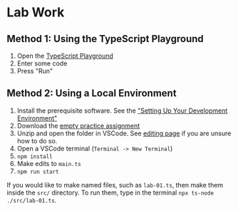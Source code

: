 # Lab Work

## Method 1: Using the TypeScript Playground

1. Open the [TypeScript Playground](https://www.typescriptlang.org/play)
2. Enter some code
3. Press "Run"

## Method 2: Using a Local Environment

1. Install the prerequisite software. See the ["Setting Up Your Development Environment"](./homewor/materials/tutorials/homework/environment)
2. Download the [empty practice assignment](practice-assignments/01-empty-assignment/01-empty-assignment.zip)
3. Unzip and open the folder in VSCode. See [editing page](./homewor/materials/tutorials/homework/editing) if you are unsure how to do so.
4. Open a VSCode terminal (`Terminal -> New Terminal`)
5. `npm install`
6. Make edits to `main.ts`
7. `npm run start`

If you would like to make named files, such as `lab-01.ts`, then make them inside the `src/` directory. To run them, type in the terminal `npx ts-node ./src/lab-01.ts`.
